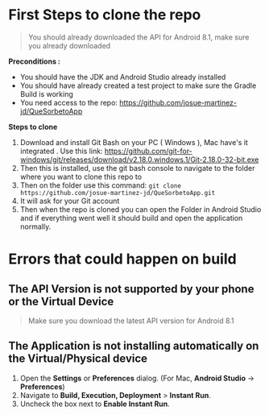 # First Steps to clone the repo

> You should already downloaded the API for Android 8.1, make sure you already downloaded 

**Preconditions :**
- You should have the JDK and Android Studio already installed 
- You should have already created a test project to make sure the Gradle Build is working 
- You need access to the repo: https://github.com/josue-martinez-jd/QueSorbetoApp

**Steps to clone**
 1. Download and install Git Bash on your PC ( Windows ), Mac have's it integrated . Use this link: https://github.com/git-for-windows/git/releases/download/v2.18.0.windows.1/Git-2.18.0-32-bit.exe
 2. Then this is installed, use the git bash console to navigate to the folder where you want to clone this repo to 
 3. Then on the folder use this command: `git clone https://github.com/josue-martinez-jd/QueSorbetoApp.git`
 4. It will ask for your Git account
 5. Then when the repo is cloned you can open the Folder in Android Studio and if everything went well it should build and open the application normally. 

# Errors that could happen on build

## The API Version is not supported by your phone or the Virtual Device

> Make sure you download the latest API version for Android 8.1 

## The Application is not installing automatically on the Virtual/Physical device 

 1. Open the  **Settings**  or  **Preferences**  dialog. (For Mac,  **Android Studio**  ->  **Preferences**) 
 2. Navigate to  **Build, Execution, Deployment**  >  **Instant Run**. 
 3.  Uncheck the box next to **Enable Instant Run**.
